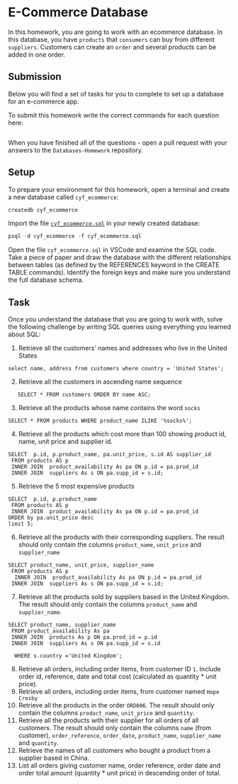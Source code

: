 # E-Commerce Database

In this homework, you are going to work with an ecommerce database. In this database, you have `products` that `consumers` can buy from different `suppliers`. Customers can create an `order` and several products can be added in one order.

## Submission

Below you will find a set of tasks for you to complete to set up a database for an e-commerce app.

To submit this homework write the correct commands for each question here:

```sql


```

When you have finished all of the questions - open a pull request with your answers to the `Databases-Homework` repository.

## Setup

To prepare your environment for this homework, open a terminal and create a new database called `cyf_ecommerce`:

```sql
createdb cyf_ecommerce
```

Import the file [`cyf_ecommerce.sql`](./cyf_ecommerce.sql) in your newly created database:

```sql
psql -d cyf_ecommerce -f cyf_ecommerce.sql
```

Open the file `cyf_ecommerce.sql` in VSCode and examine the SQL code. Take a piece of paper and draw the database with the different relationships between tables (as defined by the REFERENCES keyword in the CREATE TABLE commands). Identify the foreign keys and make sure you understand the full database schema.

## Task

Once you understand the database that you are going to work with, solve the following challenge by writing SQL queries using everything you learned about SQL:

1. Retrieve all the customers' names and addresses who live in the United States

```
select name, address from customers where country = 'United States';
```

2. Retrieve all the customers in ascending name sequence

```
   SELECT * FROM customers ORDER BY name ASC;
```

3. Retrieve all the products whose name contains the word `socks`

```
SELECT * FROM products WHERE product_name ILIKE '%socks%';
```

4. Retrieve all the products which cost more than 100 showing product id, name, unit price and supplier id.

```
SELECT  p.id, p.product_name, pa.unit_price, s.id AS supplier_id
 FROM products AS p
 INNER JOIN  product_availability As pa ON p.id = pa.prod_id
 INNER JOIN  suppliers As s ON pa.supp_id = s.id;

```

5. Retrieve the 5 most expensive products

```
SELECT  p.id, p.product_name
 FROM products AS p
 INNER JOIN  product_availability As pa ON p.id = pa.prod_id
ORDER by pa.unit_price desc
limit 5;

```

6. Retrieve all the products with their corresponding suppliers. The result should only contain the columns `product_name`, `unit_price` and `supplier_name`

```
SELECT product_name, unit_price, supplier_name
 FROM products AS p
  INNER JOIN  product_availability As pa ON p.id = pa.prod_id
 INNER JOIN  suppliers As s ON pa.supp_id = s.id;
```

7. Retrieve all the products sold by suppliers based in the United Kingdom. The result should only contain the columns `product_name` and `supplier_name`.

```
SELECT product_name, supplier_name
 FROM product_availability As pa
 INNER JOIN  products As p ON pa.prod_id = p.id
 INNER JOIN  suppliers As s ON pa.supp_id = s.id

  WHERE s.country ='United Kingdom';
```

8. Retrieve all orders, including order items, from customer ID `1`. Include order id, reference, date and total cost (calculated as quantity \* unit price).
9. Retrieve all orders, including order items, from customer named `Hope Crosby`
10. Retrieve all the products in the order `ORD006`. The result should only contain the columns `product_name`, `unit_price` and `quantity`.
11. Retrieve all the products with their supplier for all orders of all customers. The result should only contain the columns `name` (from customer), `order_reference`, `order_date`, `product_name`, `supplier_name` and `quantity`.
12. Retrieve the names of all customers who bought a product from a supplier based in China.
13. List all orders giving customer name, order reference, order date and order total amount (quantity \* unit price) in descending order of total.
